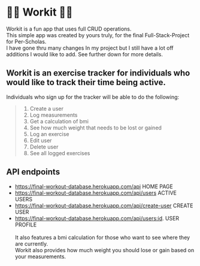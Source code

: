 # 🏋🏼 Workit 💪🏽
Workit is a fun app that uses full CRUD operations. <br/>
This simple app was created by yours truly, for the final Full-Stack-Project for Per-Scholas.<br/>
I have gone thru many changes In my project but I still have a lot off additions I would like to add. See further down for more details.<br/>

## Workit is an exercise tracker for individuals who would like to track their time being active.

Individuals who sign up for the tracker will be able to do the following:<br/>

> 1. Create a user<br/>
> 2. Log measurements<br/>
> 3. Get a calculation of bmi<br/>
> 4. See how much weight that needs to be lost or gained<br/>
> 5. Log an exercise<br/>
> 6. Edit user <br/>
> 7. Delete user <br/>
> 8. See all logged exercises

## API endpoints
* https://final-workout-database.herokuapp.com/api               HOME PAGE
* https://final-workout-database.herokuapp.com/api/users         ACTIVE USERS 
* https://final-workout-database.herokuapp.com/api/create-user   CREATE USER
* https://final-workout-database.herokuapp.com/api/users:id.     USER PROFILE  
<br/> It also features a bmi calculation for those who want to see where they are currently.<br/> Workit also provides how much weight you should lose or gain based on your measurements.<br/>

